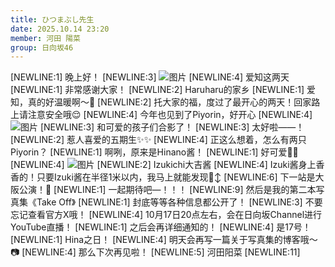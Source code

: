 ```yaml
---
title: ひつまぶし先生
date: 2025.10.14 23:20
member: 河田 陽菜
group: 日向坂46
---
```


[NEWLINE:1]
晚上好！
[NEWLINE:3]
![图片](https://cdn.hinatazaka46.com/files/14/diary/official/member/moblog/202510/mob78km7n.jpg)
[NEWLINE:4]
爱知这两天
[NEWLINE:1]
非常感谢大家！
[NEWLINE:2]
Haruharu的家乡
[NEWLINE:1]
爱知，真的好温暖啊〜🌱
[NEWLINE:2]
托大家的福，度过了最开心的两天！回家路上请注意安全哦😌
[NEWLINE:4]
今年也见到了Piyorin，好开心
[NEWLINE:4]
![图片](https://cdn.hinatazaka46.com/files/14/diary/official/member/moblog/202510/mobQH4IMH.jpg)
[NEWLINE:3]
和可爱的孩子们合影了！
[NEWLINE:3]
太好啦——！
[NEWLINE:2]
惹人喜爱的五期生✨✨
[NEWLINE:4]
正这么想着，怎么有两只Piyorin？
[NEWLINE:1]
啊咧，原来是Hinano酱！
[NEWLINE:1]
好可爱🐣🐣
[NEWLINE:4]
![图片](https://cdn.hinatazaka46.com/files/14/diary/official/member/moblog/202510/mob52DZJ6.jpg)
[NEWLINE:2]
Izukichi大吉酱
[NEWLINE:4]
Izuki酱身上香香的！只要Izuki酱在半径1米以内，我马上就能发现🙂‍↕️
[NEWLINE:6]
下一站是大阪公演！🐙
[NEWLINE:1]
一起期待吧—！！！
[NEWLINE:9]
然后是我的第二本写真集《Take Off》
[NEWLINE:1]
封底等等各种信息都公开了！
[NEWLINE:3]
不要忘记查看官方X哦！
[NEWLINE:4]
10月17日20点左右，会在日向坂Channel进行YouTube直播！
[NEWLINE:1]
之后会再详细通知的！
[NEWLINE:4]
是17号！
[NEWLINE:1]
Hina之日！
[NEWLINE:4]
明天会再写一篇关于写真集的博客哦〜📷
[NEWLINE:4]
那么下次再见啦！
[NEWLINE:5]
河田阳菜
[NEWLINE:11]